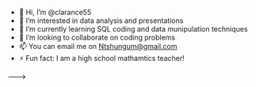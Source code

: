 - 👋 Hi, I’m @clarance55
- 👀 I’m interested in data analysis and presentations
- 🌱 I’m currently learning SQL coding and data munipulation techniques
- 💞️ I’m looking to collaborate on coding problems
- 📫 You can email me on Ntshungum@gmail.com
- ⚡ Fun fact: I am a high school mathamtics teacher!

--->
